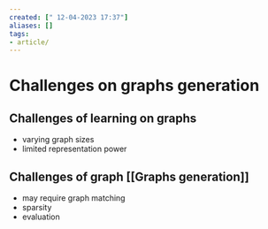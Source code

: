 ```yaml
---
created: [" 12-04-2023 17:37"]
aliases: []
tags:
- article/
---
```


# Challenges on graphs generation

## Challenges of learning on graphs

- varying graph sizes
- limited representation power

## Challenges of graph [[Graphs generation]]

- may require graph matching
- sparsity
- evaluation